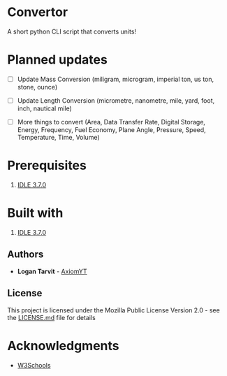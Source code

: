 # Convertor
A short python CLI script that converts units!

# Planned updates

- [ ] Update Mass Conversion (miligram, microgram, imperial ton, us ton, stone, ounce)
- [ ] Update Length Conversion (micrometre, nanometre, mile, yard, foot, inch, nautical mile)
- [ ] More things to convert (Area, Data Transfer Rate, Digital Storage, Energy, Frequency, Fuel Economy, Plane Angle, Pressure, Speed, Temperature, Time, Volume)


# Prerequisites

1) [IDLE 3.7.0](https://www.python.org/downloads/release/python-370/)

# Built with

1) [IDLE 3.7.0](https://www.python.org/downloads/release/python-370/)

## Authors

* **Logan Tarvit** - [AxiomYT](https://github.com/AxiomYT)

## License

This project is licensed under the Mozilla Public License Version 2.0 - see the [LICENSE.md](LICENSE.md) file for details

# Acknowledgments

* [W3Schools](https://www.w3schools.com/python/)
